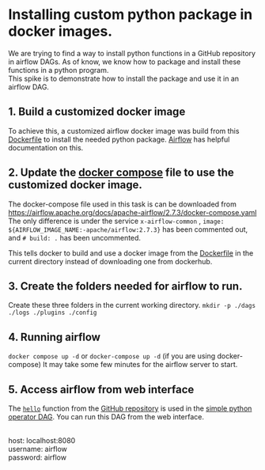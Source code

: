 # Installing custom python package in docker images.
We are trying to find a way to install python functions in a GitHub repository in airflow DAGs.
As of know, we know how to package and install these functions in a python program. <br>
This spike is to demonstrate how to install the package and use it in an airflow DAG.

## 1. Build a customized docker image
To achieve this, a customized airflow docker image was build from this [Dockerfile](./Dockerfile) to  install the needed python package.
[Airflow](https://airflow.apache.org/docs/docker-stack/build.html) has helpful documentation on this.


## 2. Update the [docker compose](./docker-compose.yaml) file to use the customized docker image.
The docker-compose file used in this task is can be downloaded from https://airflow.apache.org/docs/apache-airflow/2.7.3/docker-compose.yaml <br>
The only difference is under the service `x-airflow-common` , `image: ${AIRFLOW_IMAGE_NAME:-apache/airflow:2.7.3}` has been commented out, and `# build: .` has been uncommented.

This tells docker to build and use a docker image from the [Dockerfile](./Dockerfile) in the current directory instead of downloading one from dockerhub.

## 3. Create the folders needed for airflow to run.
Create these three folders in the current working directory.
`mkdir -p ./dags ./logs ./plugins ./config`

## 4. Running airflow
 `docker compose up -d` or `docker-compose up -d` (if you are using docker-compose)
It may take some few minutes for the airflow server to start.


## 5. Access airflow from web interface
The [`hello`](https://github.com/Greenstand/treetracker-functions/blob/main/python/refresh_view.py#L2) function from the [GitHub repository](https://github.com/Greenstand/treetracker-functions) is used in the [simple python operator DAG](./dags/simple_python_operator_dag.py). You can run this DAG from the web interface.

<br>
host: localhost:8080 <br>
username: airflow <br>
password: airflow <br>
